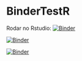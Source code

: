 # BinderTestR

Rodar no Rstudio: [![Binder](http://mybinder.org/badge.svg)](http://beta.mybinder.org/v2/gh/binder-examples/r/master?urlpath=rstudio)

[![Binder](http://mybinder.org/badge.svg)](http://beta.mybinder.org/v2/gh/LuizHNLorena/BinderTestR/master?urlpath=rstudio)

[![Binder](https://mybinder.org/badge_logo.svg)](https://mybinder.org/v2/gh/LuizHNLorena/BinderTestR/master?urlpath=rstudio)

